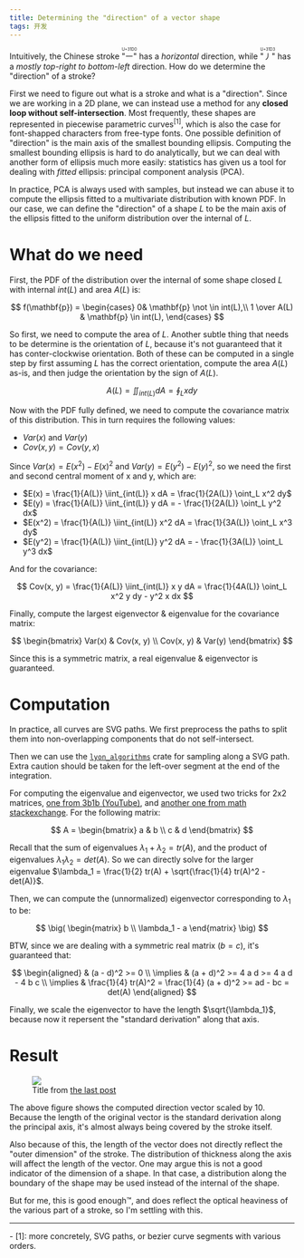 ```yaml
---
title: Determining the "direction" of a vector shape
tags: 开发
---
```


Intuitively, the Chinese stroke <ruby>"㇐"<rt>U+31D0</rt></ruby> has a _horizontal_ direction, while <ruby>"㇓"<rt>U+31D3</rt></ruby> has a _mostly top-right to bottom-left_ direction. How do we determine the "direction" of a stroke?

First we need to figure out what is a stroke and what is a "direction". Since we are working in a 2D plane, we can instead use a method for any **closed loop without self-intersection**. Most frequently, these shapes are represented in piecewise parametric curves<sup>[1]</sup>, which is also the case for font-shapped characters from free-type fonts. One possible definition of "direction" is the main axis of the smallest bounding ellipsis. Computing the smallest bounding ellipsis is hard to do analytically, but we can deal with another form of ellipsis much more easily: statistics has given us a tool for dealing with _fitted_ ellipsis: principal component analysis (PCA).

In practice, PCA is always used with samples, but instead we can abuse it to compute the ellipsis fitted to a multivariate distribution with known PDF. In our case, we can define the "direction" of a shape $L$ to be the main axis of the ellipsis fitted to the uniform distribution over the internal of $L$.

# What do we need

First, the PDF of the distribution over the internal of some shape closed $L$ with internal $int(L)$ and area $A(L)$ is:

$$
f(\mathbf{p}) = \begin{cases} 0& \mathbf{p} \not \in int(L),\\ 1 \over A(L) & \mathbf{p} \in int(L), \end{cases}
$$

So first, we need to compute the area of $L$. Another subtle thing that needs to be determine is the orientation of $L$, because it's not guaranteed that it has conter-clockwise orientation. Both of these can be computed in a single step by first assuming $L$ has the correct orientation, compute the area $A(L)$ as-is, and then judge the orientation by the sign of $A(L)$.

$$
A(L) = \iint_{int(L)} dA = \oint_L x dy
$$

Now with the PDF fully defined, we need to compute the covariance matrix of this distribution. This in turn requires the following values:

- $Var(x)$ and $Var(y)$
- $Cov(x, y) = Cov(y, x)$

Since $Var(x) = E(x^2) - E(x)^2$ and $Var(y) = E(y^2) - E(y)^2$, so we need the first and second central moment of x and y, which are:

- $E(x) = \frac{1}{A(L)} \iint_{int(L)} x dA = \frac{1}{2A(L)} \oint_L x^2 dy$
- $E(y) = \frac{1}{A(L)} \iint_{int(L)} y dA = - \frac{1}{2A(L)} \oint_L y^2 dx$
- $E(x^2) = \frac{1}{A(L)} \iint_{int(L)} x^2 dA = \frac{1}{3A(L)} \oint_L x^3 dy$
- $E(y^2) = \frac{1}{A(L)} \iint_{int(L)} y^2 dA = - \frac{1}{3A(L)} \oint_L y^3 dx$

And for the covariance:

$$
Cov(x, y) = \frac{1}{A(L)} \iint_{int(L)} x y dA = \frac{1}{4A(L)} \oint_L x^2 y dy - y^2 x dx
$$

Finally, compute the largest eigenvector & eigenvalue for the covariance matrix:

$$
\begin{bmatrix}
Var(x) & Cov(x, y) \\
Cov(x, y) & Var(y)
\end{bmatrix}
$$

Since this is a symmetric matrix, a real eigenvalue & eigenvector is guaranteed.

# Computation

In practice, all curves are SVG paths. We first preprocess the paths to split them into non-overlapping components that do not self-intersect.

Then we can use the [`lyon_algorithms`](https://docs.rs/lyon_algorithms/latest/lyon_algorithms/) crate for sampling along a SVG path. Extra caution should be taken for the left-over segment at the end of the integration.

For computing the eigenvalue and eigenvector, we used two tricks for 2x2 matrices, [one from 3b1b (YouTube)](https://www.youtube.com/watch?v=e50Bj7jn9IQ), and [another one from math stackexchange](https://math.stackexchange.com/questions/395698/fast-way-to-calculate-eigen-of-2x2-matrix-using-a-formula). For the following matrix:

$$
A = \begin{bmatrix}
a & b \\
c & d
\end{bmatrix}
$$

Recall that the sum of eigenvalues $\lambda_1 + \lambda_2 = tr(A)$, and the product of eigenvalues $\lambda_1 \lambda_2 = det(A)$. So we can directly solve for the larger eigenvalue $\lambda_1 = \frac{1}{2} tr(A) + \sqrt{\frac{1}{4} tr(A)^2 - det(A)}$.

Then, we can compute the (unnormalized) eigenvector corresponding to $\lambda_1$ to be:

$$
\big(
\begin{matrix}
b \\
\lambda_1 - a
\end{matrix}
\big)
$$

BTW, since we are dealing with a symmetric real matrix ($b = c$), it's guaranteed that:

$$
\begin{aligned}
& (a - d)^2 >= 0 \\
\implies & (a + d)^2 >= 4 a d >= 4 a d - 4 b c \\
\implies & \frac{1}{4} tr(A)^2 = \frac{1}{4} (a + d)^2 >= ad - bc = det(A)
\end{aligned}
$$

Finally, we scale the eigenvector to have the length $\sqrt{\lambda_1}$, because now it repersent the "standard derivation" along that axis.

# Result

<figure>
  <img src="https://layered-assets.thu.fail/pca-scale.png">
  <figcaption>
    Title from <a href="/post/isca2025-pt1">the last post</a>
  </figcaption>
</figure>

The above figure shows the computed direction vector scaled by 10. Because the length of the original vector is the standard derivation along the principal axis, it's almost always being covered by the stroke itself.

Also because of this, the length of the vector does not directly reflect the "outer dimension" of the stroke. The distribution of thickness along the axis will affect the length of the vector. One may argue this is not a good indicator of the dimension of a shape. In that case, a distribution along the boundary of the shape may be used instead of the internal of the shape.

But for me, this is good enough™, and does reflect the optical heaviness of the various part of a stroke, so I'm settling with this.

---

<div class="footnotes">
- [1]: more concretely, SVG paths, or bezier curve segments with various orders.
</div>
